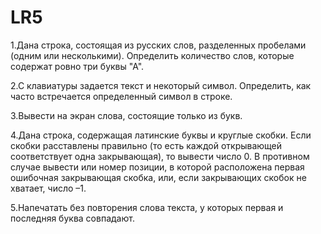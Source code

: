 # LR5

1.Дана строка, состоящая из русских слов, разделенных пробелами (одним или несколькими). Определить количество слов, которые содержат ровно три буквы "А". 

2.С клавиатуры задается текст и некоторый символ. Определить, как часто встречается определенный символ в строке.

3.Вывести на экран слова, состоящие только из букв.

4.Дана строка, содержащая латинские буквы и круглые скобки. Если скобки расставлены правильно (то есть каждой открывающей соответствует одна закрывающая), то вывести число 0. В противном случае вывести или номер позиции, в которой расположена первая ошибочная закрывающая скобка, или, если закрывающих скобок не хватает, число –1.

5.Напечатать без повторения слова текста, у которых первая и последняя буква совпадают.
